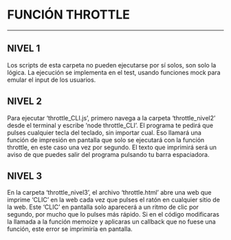 # FUNCIÓN THROTTLE
---
## NIVEL 1

Los scripts de esta carpeta no pueden ejecutarse por sí solos, son solo la lógica. La ejecución se implementa en el test, usando funciones mock para emular el input de los usuarios.

## NIVEL 2

Para ejecutar ‘throttle_CLI.js’, primero navega a la carpeta ‘throttle_nivel2’ desde el terminal y escribe ‘node throttle_CLI’. El programa te pedirá que pulses cualquier tecla del teclado, sin importar cual. Eso llamará una función de impresión en pantalla que solo se ejecutará con la función throttle, en este caso una vez por segundo. El texto que imprimirá será un aviso de que puedes salir del programa pulsando tu barra espaciadora.

## NIVEL 3

En la carpeta ‘throttle_nivel3’, el archivo ‘throttle.html’ abre una web que imprime ‘CLIC’ en la web cada vez que pulses el ratón en cualquier sitio de la web. Este ‘CLIC’ en pantalla solo aparecerá a un ritmo de clic por segundo, por mucho que lo pulses más rápido.
Si en el código modificaras la llamada a la función memoize y aplicaras un callback que no fuese una función, este error se imprimiría en pantalla.
